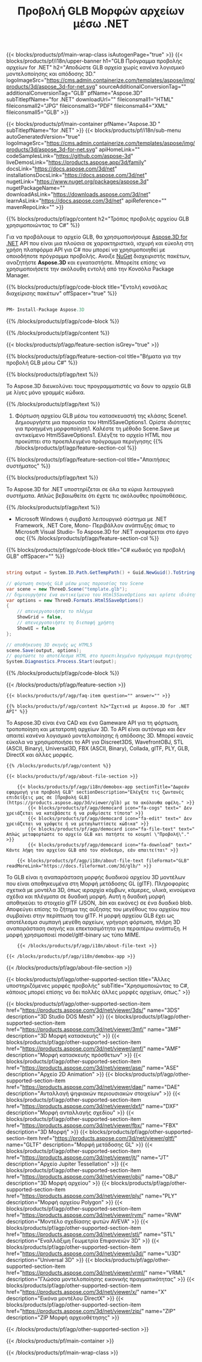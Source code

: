 ﻿---
title: Προβολή GLB Μορφών αρχείων μέσω .NET 
weight: 1870
url: /el/net/viewer/glb/ 
description: C# πηγαίος κώδικας για φόρτωση, απόδοση και εμφάνιση GLB εγγράφων στο .NET Framework, .NET Core, Mono.
---
{{< blocks/products/pf/main-wrap-class isAutogenPage="true" >}}
{{< blocks/products/pf/i18n/upper-banner h1="GLB Πρόγραμμα προβολής αρχείων for .NET" h2="Αποδώστε GLB αρχεία χωρίς κανένα λογισμικό μοντελοποίησης και απόδοσης 3D." logoImageSrc="https://cms.admin.containerize.com/templates/aspose/img/products/3d/aspose_3d-for-net.svg" sourceAdditionalConversionTag="" additionalConversionTag="GLB" pfName="Aspose.3D" subTitlepfName="for .NET" downloadUrl="" fileiconsmall1="HTML" fileiconsmall2="JPG" fileiconsmall3="PDF" fileiconsmall4="XML" fileiconsmall5="GLB" >}}

{{< blocks/products/pf/main-container pfName="Aspose.3D " subTitlepfName="for .NET" >}}
{{< blocks/products/pf/i18n/sub-menu autoGeneratedVersion="true" logoImageSrc="https://cms.admin.containerize.com/templates/aspose/img/products/3d/aspose_3d-for-net.svg" apiHomeLink="" codeSamplesLink="https://github.com/aspose-3d" liveDemosLink="https://products.aspose.app/3d/family" docsLink="https://docs.aspose.com/3d/net" installationsDocsLink="https://docs.aspose.com/3d/net" nugetLink="https://www.nuget.org/packages/aspose.3d" nugetPackageName="" downloadAsLink="https://downloads.aspose.com/3d/net" learnAsLink="https://docs.aspose.com/3d/net" apiReference="" mavenRepoLink="" >}}

{{% blocks/products/pf/agp/content h2="Τρόπος προβολής αρχείου GLB χρησιμοποιώντας το C#" %}}

 Για να προβάλουμε το αρχείο GLB, θα χρησιμοποιήσουμε
 [Aspose.3D for .NET](https://products.aspose.com/3d/net) 
 API που είναι μια πλούσια σε χαρακτηριστικά, ισχυρή και εύκολη στη χρήση πλατφόρμα API για C# που μπορεί να χρησιμοποιηθεί με οποιοδήποτε πρόγραμμα προβολής. Ανοιξε
 [NuGet](https://www.nuget.org/packages/aspose.3d) 
 διαχειριστής πακέτων, αναζητήστε
 **Aspose.3D** 
 και εγκαταστήστε. Μπορείτε επίσης να χρησιμοποιήσετε την ακόλουθη εντολή από την Κονσόλα Package Manager.

{{% blocks/products/pf/agp/code-block title="Εντολή κονσόλας διαχείρισης πακέτων" offSpacer="true" %}}

```cs

PM> Install-Package Aspose.3D


```

{{% /blocks/products/pf/agp/code-block %}}

{{% /blocks/products/pf/agp/content %}}

{{< blocks/products/pf/agp/feature-section isGrey="true" >}}

{{% blocks/products/pf/agp/feature-section-col title="Βήματα για την προβολή GLB μέσω C#" %}}

{{% blocks/products/pf/agp/text %}}

 Το Aspose.3D διευκολύνει τους προγραμματιστές να δουν το αρχείο GLB με λίγες μόνο γραμμές κώδικα.

{{% /blocks/products/pf/agp/text %}}

1. Φόρτωση αρχείου GLB μέσω του κατασκευαστή της κλάσης Scene1. Δημιουργήστε μια παρουσία του Html5SaveOptions1. Ορίστε ιδιότητες για προηγμένη μορφοποίηση1. Καλέστε τη μέθοδο Scene.Save με αντικείμενο Html5SaveOptions1. Ελέγξτε το αρχείο HTML που προκύπτει στο προεπιλεγμένο πρόγραμμα περιήγησης
{{% /blocks/products/pf/agp/feature-section-col %}}

{{% blocks/products/pf/agp/feature-section-col title="Απαιτήσεις συστήματος" %}}

{{% blocks/products/pf/agp/text %}}

 Το Aspose.3D for .NET υποστηρίζεται σε όλα τα κύρια λειτουργικά συστήματα. Απλώς βεβαιωθείτε ότι έχετε τις ακόλουθες προϋποθέσεις.

{{% /blocks/products/pf/agp/text %}}

- Microsoft Windows ή συμβατό λειτουργικό σύστημα με .NET Framework, .NET Core, Mono- Περιβάλλον ανάπτυξης όπως το Microsoft Visual Studio- Το Aspose.3D for .NET αναφέρεται στο έργο σας
{{% /blocks/products/pf/agp/feature-section-col %}}

{{% blocks/products/pf/agp/code-block title="C# κωδικός για προβολή GLB" offSpacer="" %}}

```cs

string output = System.IO.Path.GetTempPath() + Guid.NewGuid().ToString() + ".html";

// φόρτωση σκηνής GLB μέσω μιας παρουσίας του Scene
var scene = new ThreeD.Scene("template.glb");
// δημιουργήστε ένα αντικείμενο του Html5SaveOptions και ορίστε ιδιότητες για μορφοποίηση
var options = new ThreeD.Formats.Html5SaveOptions()
{
    // απενεργοποιήστε το πλέγμα
    ShowGrid = false,
    // απενεργοποιήστε τη διεπαφή χρήστη
    ShowUI = false
};

// αποθήκευση 3D σκηνής ως HTML5
scene.Save(output, options);
// φορτώστε το αποτέλεσμα HTML στο προεπιλεγμένο πρόγραμμα περιήγησης
System.Diagnostics.Process.Start(output);


```

{{% /blocks/products/pf/agp/code-block %}}

{{< /blocks/products/pf/agp/feature-section >}}

    {{< blocks/products/pf/agp/faq-item question="" answer="" >}}
 

<!-- aboutfile Starts -->

    {{% blocks/products/pf/agp/content h2="Σχετικά με Aspose.3D for .NET API" %}}

 Το Aspose.3D είναι ένα CAD και ένα Gameware API για τη φόρτωση, τροποποίηση και μετατροπή αρχείων 3D. Το API είναι αυτόνομο και δεν απαιτεί κανένα λογισμικό μοντελοποίησης ή απόδοσης 3D. Μπορεί κανείς εύκολα να χρησιμοποιήσει το API για Discreet3DS, WavefrontOBJ, STL (ASCII, Binary), Universal3D, FBX (ASCII, Binary), Collada, glTF, PLY, GLB, DirectX και άλλες μορφές. 



    {{% /blocks/products/pf/agp/content %}}

    {{< blocks/products/pf/agp/about-file-section >}}

        {{< blocks/products/pf/agp/i18n/demobox-app sectionTitle="Δωρεάν εφαρμογή για προβολή GLB" sectionDescription="Ελέγξτε τις ζωντανές επιδείξεις μας σε [Προβολή GLB](https://products.aspose.app/3d/viewer/glb) με τα ακόλουθα οφέλη." >}}
            {{< blocks/products/pf/agp/democard icon="fa-cogs" text=" Δεν χρειάζεται να κατεβάσετε ή να ρυθμίσετε τίποτα" >}}
            {{< blocks/products/pf/agp/democard icon="fa-edit" text=" Δεν χρειάζεται να γράψετε ή να μεταγλωττίσετε κώδικα" >}}
            {{< blocks/products/pf/agp/democard icon="fa-file-text" text=" Απλώς μεταφορτώστε το αρχείο GLB και πατήστε το κουμπί \"Προβολή\"." >}}
            {{< blocks/products/pf/agp/democard icon="fa-download" text=" Κάντε λήψη του αρχείου GLB από τον σύνδεσμο, εάν απαιτείται" >}}

        {{< blocks/products/pf/agp/i18n/about-file-text fileFormat="GLB" readMoreLink="https://docs.fileformat.com/3d/glb/" >}}
Το GLB είναι η αναπαράσταση μορφής δυαδικού αρχείου 3D μοντέλων που είναι αποθηκευμένα στη Μορφή μετάδοσης GL (glTF). Πληροφορίες σχετικά με μοντέλα 3D, όπως ιεραρχία κόμβων, κάμερες, υλικά, κινούμενα σχέδια και πλέγματα σε δυαδική μορφή. Αυτή η δυαδική μορφή αποθηκεύει το στοιχείο glTF (JSON, .bin και εικόνες) σε ένα δυαδικό blob. Αποφεύγει επίσης το ζήτημα της αύξησης του μεγέθους του αρχείου που συμβαίνει στην περίπτωση του glTF. Η μορφή αρχείου GLB έχει ως αποτέλεσμα συμπαγή μεγέθη αρχείων, γρήγορη φόρτωση, πλήρη 3D αναπαράσταση σκηνής και επεκτασιμότητα για περαιτέρω ανάπτυξη. Η μορφή χρησιμοποιεί model/gltf-binary ως τύπο MIME.

        {{< /blocks/products/pf/agp/i18n/about-file-text >}}

    {{< /blocks/products/pf/agp/i18n/demobox-app >}}

{{< /blocks/products/pf/agp/about-file-section >}}

<!-- aboutfile Ends -->

{{< blocks/products/pf/agp/other-supported-section title="Άλλες υποστηριζόμενες μορφές προβολής" subTitle="Χρησιμοποιώντας το C#, κάποιος μπορεί επίσης να δει πολλές άλλες μορφές αρχείων, όπως." >}}

{{< blocks/products/pf/agp/other-supported-section-item href="https://products.aspose.com/3d/net/viewer/3ds/" name="3DS" description="3D Studio DOS Mesh" >}}
{{< blocks/products/pf/agp/other-supported-section-item href="https://products.aspose.com/3d/net/viewer/3mf/" name="3MF" description="3D Μορφή κατασκευής" >}}
{{< blocks/products/pf/agp/other-supported-section-item href="https://products.aspose.com/3d/net/viewer/amf/" name="AMF" description="Μορφή κατασκευής πρόσθετων" >}}
{{< blocks/products/pf/agp/other-supported-section-item href="https://products.aspose.com/3d/net/viewer/ase/" name="ASE" description="Αρχείο 2D Animation" >}}
{{< blocks/products/pf/agp/other-supported-section-item href="https://products.aspose.com/3d/net/viewer/dae/" name="DAE" description="Ανταλλαγή ψηφιακών περιουσιακών στοιχείων" >}}
{{< blocks/products/pf/agp/other-supported-section-item href="https://products.aspose.com/3d/net/viewer/dxf/" name="DXF" description="Μορφή ανταλλαγής σχεδίου" >}}
{{< blocks/products/pf/agp/other-supported-section-item href="https://products.aspose.com/3d/net/viewer/fbx/" name="FBX" description="3D Μορφή" >}}
{{< blocks/products/pf/agp/other-supported-section-item href="https://products.aspose.com/3d/net/viewer/gltf/" name="GLTF" description="Μορφή μετάδοσης GL" >}}
{{< blocks/products/pf/agp/other-supported-section-item href="https://products.aspose.com/3d/net/viewer/jt/" name="JT" description="Αρχείο Jupiter Tessellation" >}}
{{< blocks/products/pf/agp/other-supported-section-item href="https://products.aspose.com/3d/net/viewer/obj/" name="OBJ" description="3D Μορφή αρχείου" >}}
{{< blocks/products/pf/agp/other-supported-section-item href="https://products.aspose.com/3d/net/viewer/ply/" name="PLY" description="Μορφή αρχείου Polygon" >}}
{{< blocks/products/pf/agp/other-supported-section-item href="https://products.aspose.com/3d/net/viewer/rvm/" name="RVM" description="Μοντέλο σχεδίασης φυτών AVEVA" >}}
{{< blocks/products/pf/agp/other-supported-section-item href="https://products.aspose.com/3d/net/viewer/stl/" name="STL" description="Εναλλάξιμη Γεωμετρία Επιφανειών 3D" >}}
{{< blocks/products/pf/agp/other-supported-section-item href="https://products.aspose.com/3d/net/viewer/u3d/" name="U3D" description="Universal 3D" >}}
{{< blocks/products/pf/agp/other-supported-section-item href="https://products.aspose.com/3d/net/viewer/vrml/" name="VRML" description="Γλώσσα μοντελοποίησης εικονικής πραγματικότητας" >}}
{{< blocks/products/pf/agp/other-supported-section-item href="https://products.aspose.com/3d/net/viewer/x/" name="Χ" description="Εικόνα μοντέλου DirectX" >}}
{{< blocks/products/pf/agp/other-supported-section-item href="https://products.aspose.com/3d/net/viewer/zip/" name="ZIP" description="ZIP Μορφή αρχειοθέτησης" >}}

{{< /blocks/products/pf/agp/other-supported-section >}}

{{< /blocks/products/pf/main-container >}}
    
{{< /blocks/products/pf/main-wrap-class >}}